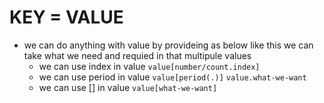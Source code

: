 # KEY = VALUE
* we can do anything with value by provideing as below like this we can take what we need and requied in that multipule values
    * we can use index in value
        ``value[number/count.index]``
    * we can use period in value
        ``value[period(.)]``
        ``value.what-we-want``
    * we can use [] in value
        ``value[what-we-want]``